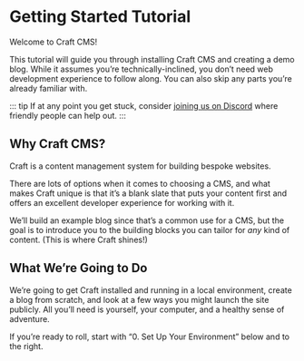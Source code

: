 # Getting Started Tutorial

Welcome to Craft CMS!

This tutorial will guide you through installing Craft CMS and creating a demo blog. While it assumes you’re technically-inclined, you don’t need web development experience to follow along. You can also skip any parts you’re already familiar with.

::: tip
If at any point you get stuck, consider [joining us on Discord](https://craftcms.com/discord) where friendly people can help out.
:::

## Why Craft CMS?

Craft is a content management system for building bespoke websites. 

There are lots of options when it comes to choosing a CMS, and what makes Craft unique is that it’s a blank slate that puts your content first and offers an excellent developer experience for working with it.

We’ll build an example blog since that’s a common use for a CMS, but the goal is to introduce you to the building blocks you can tailor for *any* kind of content. (This is where Craft shines!)

## What We’re Going to Do

We’re going to get Craft installed and running in a local environment, create a blog from scratch, and look at a few ways you might launch the site publicly. All you’ll need is yourself, your computer, and a healthy sense of adventure.

If you’re ready to roll, start with “0. Set Up Your Environment” below and to the right.
